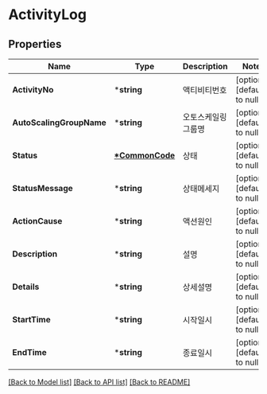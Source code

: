 # ActivityLog

## Properties
Name | Type | Description | Notes
------------ | ------------- | ------------- | -------------
**ActivityNo** | ***string** | 액티비티번호 | [optional] [default to null]
**AutoScalingGroupName** | ***string** | 오토스케일링그룹명 | [optional] [default to null]
**Status** | **[*CommonCode](CommonCode.md)** | 상태 | [optional] [default to null]
**StatusMessage** | ***string** | 상태메세지 | [optional] [default to null]
**ActionCause** | ***string** | 액션원인 | [optional] [default to null]
**Description** | ***string** | 설명 | [optional] [default to null]
**Details** | ***string** | 상세설명 | [optional] [default to null]
**StartTime** | ***string** | 시작일시 | [optional] [default to null]
**EndTime** | ***string** | 종료일시 | [optional] [default to null]

[[Back to Model list]](../README.md#documentation-for-models) [[Back to API list]](../README.md#documentation-for-api-endpoints) [[Back to README]](../README.md)



